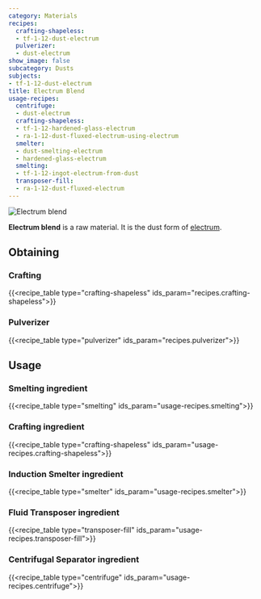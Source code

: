 ```yaml
---
category: Materials
recipes:
  crafting-shapeless:
  - tf-1-12-dust-electrum
  pulverizer:
  - dust-electrum
show_image: false
subcategory: Dusts
subjects:
- tf-1-12-dust-electrum
title: Electrum Blend
usage-recipes:
  centrifuge:
  - dust-electrum
  crafting-shapeless:
  - tf-1-12-hardened-glass-electrum
  - ra-1-12-dust-fluxed-electrum-using-electrum
  smelter:
  - dust-smelting-electrum
  - hardened-glass-electrum
  smelting:
  - tf-1-12-ingot-electrum-from-dust
  transposer-fill:
  - ra-1-12-dust-fluxed-electrum
---
```


![Electrum blend](/images/docs/1.12/thermal-foundation/dust-electrum.png)


**Electrum blend** is a raw material. It is the dust form of
[electrum](../electrum-ingot/).


Obtaining
---------

### Crafting
{{<recipe_table type="crafting-shapeless" ids_param="recipes.crafting-shapeless">}}

### Pulverizer
{{<recipe_table type="pulverizer" ids_param="recipes.pulverizer">}}


Usage
-----

### Smelting ingredient
{{<recipe_table type="smelting" ids_param="usage-recipes.smelting">}}

### Crafting ingredient
{{<recipe_table type="crafting-shapeless" ids_param="usage-recipes.crafting-shapeless">}}

### Induction Smelter ingredient
{{<recipe_table type="smelter" ids_param="usage-recipes.smelter">}}

### Fluid Transposer ingredient
{{<recipe_table type="transposer-fill" ids_param="usage-recipes.transposer-fill">}}

### Centrifugal Separator ingredient
{{<recipe_table type="centrifuge" ids_param="usage-recipes.centrifuge">}}
